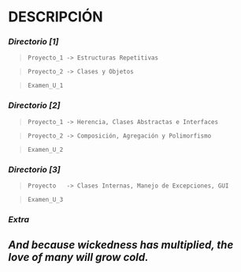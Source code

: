 # **DESCRIPCIÓN**
### *Directorio [1]*
> 

>     Proyecto_1 -> Estructuras Repetitivas
 
>     Proyecto_2 -> Clases y Objetos

>     Examen_U_1
    

### *Directorio [2]*
> 

>     Proyecto_1 -> Herencia, Clases Abstractas e Interfaces

>     Proyecto_2 -> Composición, Agregación y Polimorfismo

>     Examen_U_2
     

### *Directorio [3]*
> 

>     Proyecto   -> Clases Internas, Manejo de Excepciones, GUI

>     Examen_U_3
     

### *Extra*
 



## *And because wickedness has multiplied, the love of many will grow cold.*
